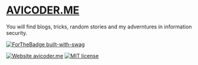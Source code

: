 # [AVICODER.ME](https://avicoder.me)

You will find blogs, tricks, random stories and my adverntures in information security.

[![ForTheBadge built-with-swag](http://ForTheBadge.com/images/badges/built-with-swag.svg)](https://GitHub.com/Naereen/)

[![Website avicoder.me](https://img.shields.io/website-up-down-green-red/http/shields.io.svg)](https://avicoder.me/)
[![MIT license](https://img.shields.io/badge/License-MIT-blue.svg)](https://lbesson.mit-license.org/) 

